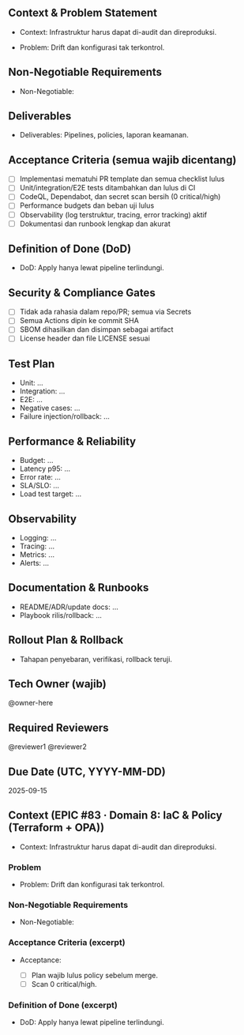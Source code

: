 <!-- AUTO:ENTERPRISE_TEMPLATE_V1 BEGIN -->
<!-- epic:#83 domain:8:IaC & Policy (Terraform + OPA) generated:2025-08-23T16:30:52.417Z -->
## Context & Problem Statement
- Context: Infrastruktur harus dapat di-audit dan direproduksi.

- Problem: Drift dan konfigurasi tak terkontrol.

## Non-Negotiable Requirements
- Non-Negotiable:

## Deliverables
- Deliverables: Pipelines, policies, laporan keamanan.

## Acceptance Criteria (semua wajib dicentang)
- [ ] Implementasi mematuhi PR template dan semua checklist lulus
- [ ] Unit/integration/E2E tests ditambahkan dan lulus di CI
- [ ] CodeQL, Dependabot, dan secret scan bersih (0 critical/high)
- [ ] Performance budgets dan beban uji lulus
- [ ] Observability (log terstruktur, tracing, error tracking) aktif
- [ ] Dokumentasi dan runbook lengkap dan akurat

## Definition of Done (DoD)
- DoD: Apply hanya lewat pipeline terlindungi.

## Security & Compliance Gates
- [ ] Tidak ada rahasia dalam repo/PR; semua via Secrets
- [ ] Semua Actions dipin ke commit SHA
- [ ] SBOM dihasilkan dan disimpan sebagai artifact
- [ ] License header dan file LICENSE sesuai

## Test Plan
- Unit: ...
- Integration: ...
- E2E: ...
- Negative cases: ...
- Failure injection/rollback: ...

## Performance & Reliability
- Budget: ...
- Latency p95: ...
- Error rate: ...
- SLA/SLO: ...
- Load test target: ...

## Observability
- Logging: ...
- Tracing: ...
- Metrics: ...
- Alerts: ...

## Documentation & Runbooks
- README/ADR/update docs: ...
- Playbook rilis/rollback: ...

## Rollout Plan & Rollback
- Tahapan penyebaran, verifikasi, rollback teruji.

## Tech Owner (wajib)
@owner-here

## Required Reviewers
@reviewer1 @reviewer2

## Due Date (UTC, YYYY-MM-DD)
2025-09-15
<!-- AUTO:ENTERPRISE_TEMPLATE_V1 END -->

<!-- AUTO:CONTEXT_V1 BEGIN -->
<!-- parent:#11 epic:#83 generated:2025-08-23T16:21:15.485Z -->
## Context (EPIC #83 · Domain 8: IaC & Policy (Terraform + OPA))

- Context: Infrastruktur harus dapat di-audit dan direproduksi.

### Problem
- Problem: Drift dan konfigurasi tak terkontrol.

### Non-Negotiable Requirements
- Non-Negotiable:

### Acceptance Criteria (excerpt)
- Acceptance:
  
  - [ ] Plan wajib lulus policy sebelum merge.
  - [ ] Scan 0 critical/high.

### Definition of Done (excerpt)
- DoD: Apply hanya lewat pipeline terlindungi.

<!-- AUTO:CONTEXT_V1 END -->
